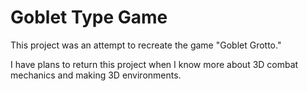 # Goblet Type Game
 
This project was an attempt to recreate the game "Goblet Grotto."

I have plans to return this project when I know more about 3D combat mechanics and making 3D environments.
